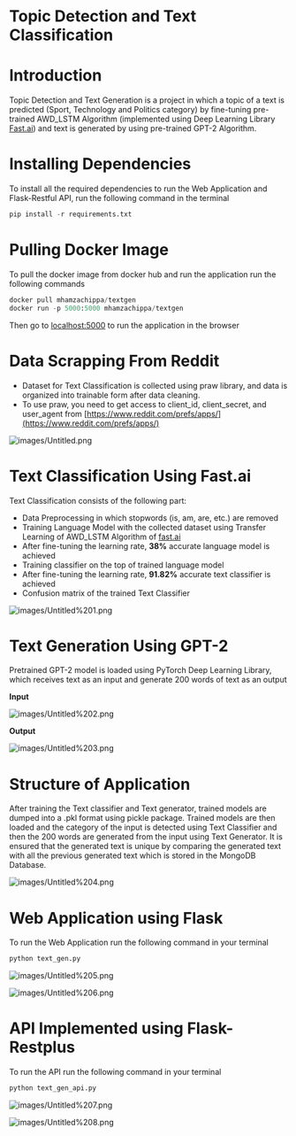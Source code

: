 # Topic Detection and Text Classification

# Introduction

Topic Detection and Text Generation is a project in which a topic of a text is predicted (Sport, Technology and Politics category) by fine-tuning pre-trained AWD_LSTM Algorithm (implemented using Deep Learning Library [Fast.ai](http://fast.ai/)) and text is generated by using pre-trained GPT-2 Algorithm.

# Installing Dependencies

To install all the required dependencies to run the Web Application and Flask-Restful API, run the following command in the terminal

```python
pip install -r requirements.txt
```

# Pulling Docker Image

To pull the docker image from docker hub and run the application run the following commands

```python
docker pull mhamzachippa/textgen
docker run -p 5000:5000 mhamzachippa/textgen
```
Then go to <localhost:5000> to run the application in the browser 

# Data Scrapping From Reddit

- Dataset for Text Classification is collected using praw library, and data is organized into trainable form after data cleaning.
- To use praw, you need to get access to client_id, client_secret, and user_agent from [https://www.reddit.com/prefs/apps/](https://www.reddit.com/prefs/apps/)

![images/Untitled.png](images/Untitled.png)

# Text Classification Using Fast.ai

Text Classification consists of the following part:

- Data Preprocessing in which stopwords (is, am, are, etc.) are removed
- Training Language Model with the collected dataset using Transfer Learning of AWD_LSTM Algorithm of [fast.ai](http://fast.ai/)
- After fine-tuning the learning rate, **38%** accurate language model is achieved
- Training classifier on the top of trained language model
- After fine-tuning the learning rate, **91.82%** accurate text classifier is achieved
- Confusion matrix of the trained Text Classifier

![images/Untitled%201.png](images/Untitled%201.png)

# Text Generation Using GPT-2

Pretrained GPT-2 model is loaded using PyTorch Deep Learning Library, which receives text as an input and generate 200 words of text as an output 

**Input** 

![images/Untitled%202.png](images/Untitled%202.png)

**Output** 

![images/Untitled%203.png](images/Untitled%203.png)

# Structure of Application

After training the Text classifier and Text generator, trained models are dumped into a .pkl format using pickle package. Trained models are then loaded and the category of the input is detected using Text Classifier and then the 200 words are generated from the input using Text Generator. It is ensured that the generated text is unique by comparing the generated text with all the previous generated text which is stored in the MongoDB Database.

![images/Untitled%204.png](images/Untitled%204.png)

# Web Application using Flask

To run the Web Application run the following command in your terminal 

```python
python text_gen.py
```

![images/Untitled%205.png](images/Untitled%205.png)

![images/Untitled%206.png](images/Untitled%206.png)

# API Implemented using Flask-Restplus

To run the API run the following command in your terminal

```python
python text_gen_api.py 
```

![images/Untitled%207.png](images/Untitled%207.png)

![images/Untitled%208.png](images/Untitled%208.png)